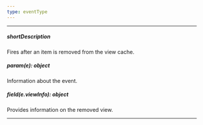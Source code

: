 ```yaml
---
type: eventType
---
```

---
##### shortDescription
Fires after an item is removed from the view cache.

##### param(e): object
Information about the event.

##### field(e.viewInfo): object
Provides information on the removed view.

---
